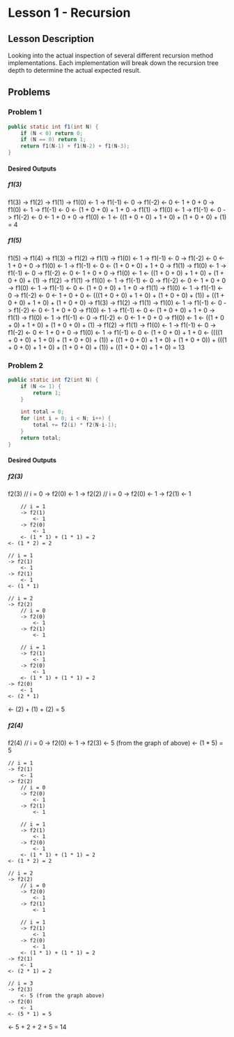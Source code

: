 # Lesson 1 - Recursion
## Lesson Description
Looking into the actual inspection of several different recursion method implementations.  Each implementation will break down the recursion tree depth to determine the actual expected result.

## Problems
### Problem 1
>
```java
public static int f1(int N) {
    if (N < 0) return 0;
    if (N == 0) return 1;
    return f1(N-1) + f1(N-2) + f1(N-3);
}
```

#### Desired Outputs
##### f1(3)
>
f1(3)
    -> f1(2)
        -> f1(1)
            -> f1(0)
                <- 1
            -> f1(-1)
                <- 0
            -> f1(-2)
                <- 0
            <- 1 + 0 + 0
        -> f1(0)
            <- 1
        -> f1(-1)
            <- 0 
        <-  (1 + 0 + 0) + 1 + 0
    -> f1(1)
        -> f1(0)
            <- 1
        -> f1(-1)
            <- 0
        -> f1(-2)
            <- 0
        <- 1 + 0 + 0
    -> f1(0)
        <- 1
    <- ((1 + 0 + 0) + 1 + 0) + (1 + 0 + 0) + (1) = 4

##### f1(5)
>
f1(5)
    -> f1(4)
        -> f1(3)
            -> f1(2)
                -> f1(1)
                    -> f1(0)
                        <- 1
                    -> f1(-1)
                        <- 0
                    -> f1(-2)
                        <- 0
                    <- 1 + 0 + 0
                -> f1(0)
                    <- 1
                -> f1(-1)
                    <- 0
                <- (1 + 0 + 0) + 1 + 0
            -> f1(1)
                -> f1(0)
                    <- 1
                -> f1(-1)
                    <- 0
                -> f1(-2)
                    <- 0
                <- 1 + 0 + 0
            -> f1(0)
                <- 1
            <- ((1 + 0 + 0) + 1 + 0) + (1 + 0 + 0) + (1)
        -> f1(2)
            -> f1(1)
                -> f1(0)
                    <- 1
                -> f1(-1)
                    <- 0
                -> f1(-2)
                    <- 0
                <- 1 + 0 + 0
            -> f1(0)
                <- 1
            -> f1(-1)
                <- 0
            <- (1 + 0 + 0) + 1 + 0
        -> f1(1)
            -> f1(0)
                <- 1
            -> f1(-1)
                <- 0
            -> f1(-2)
                <- 0
            <- 1 + 0 + 0
        <- (((1 + 0 + 0) + 1 + 0) + (1 + 0 + 0) + (1)) + ((1 + 0 + 0) + 1 + 0) + (1 + 0 + 0)
    -> f1(3)
        -> f1(2)
            -> f1(1)
                -> f1(0)
                    <- 1
                -> f1(-1)
                    <- 0
                -> f1(-2)
                    <- 0
                <- 1 + 0 + 0
            -> f1(0)
                <- 1
            -> f1(-1)
                <- 0
            <- (1 + 0 + 0) + 1 + 0
        -> f1(1)
            -> f1(0)
                <- 1
            -> f1(-1)
                <- 0
            -> f1(-2)
                <- 0
            <- 1 + 0 + 0
        -> f1(0)
            <- 1
        <- ((1 + 0 + 0) + 1 + 0) + (1 + 0 + 0) + (1)
    -> f1(2)
        -> f1(1)
            -> f1(0)
                <- 1
            -> f1(-1)
                <- 0
            -> f1(-2)
                <- 0
            <- 1 + 0 + 0
        -> f1(0)
            <- 1
        -> f1(-1)
            <- 0
        <- (1 + 0 + 0) + 1 + 0
    <- ((((1 + 0 + 0) + 1 + 0) + (1 + 0 + 0) + (1)) + ((1 + 0 + 0) + 1 + 0) + (1 + 0 + 0)) + (((1 + 0 + 0) + 1 + 0) + (1 + 0 + 0) + (1)) + ((1 + 0 + 0) + 1 + 0) = 13

### Problem 2
>
```java
public static int f2(int N) {
    if (N <= 1) {
        return 1;
    }

    int total = 0;
    for (int i = 0; i < N; i++) {
        total += f2(i) * f2(N-i-1);
    }        
    return total;
}
```

#### Desired Outputs
##### f2(3)
>
f2(3)
    // i = 0
    -> f2(0)
        <- 1
    -> f2(2)
        // i = 0
        -> f2(0)
            <- 1
        -> f2(1)
            <- 1
        
        // i = 1
        -> f2(1)
            <- 1
        -> f2(0)
            <- 1
        <- (1 * 1) + (1 * 1) = 2
    <- (1 * 2) = 2

    // i = 1
    -> f2(1)
        <- 1
    -> f2(1)
        <- 1
    <- (1 * 1)
    
    // i = 2
    -> f2(2)
        // i = 0
        -> f2(0)
            <- 1
        -> f2(1)
            <- 1
        
        // i = 1
        -> f2(1)
            <- 1
        -> f2(0)
            <- 1
        <- (1 * 1) + (1 * 1) = 2
    -> f2(0)
        <- 1
    <- (2 * 1)
<- (2) + (1) + (2) = 5

##### f2(4)
>
f2(4)
    // i = 0
    -> f2(0)
        <- 1
    -> f2(3)
        <- 5 (from the graph of above)
    <- (1 * 5) = 5

    // i = 1
    -> f2(1)
        <- 1
    -> f2(2)
        // i = 0
        -> f2(0)
            <- 1
        -> f2(1)
            <- 1
        
        // i = 1
        -> f2(1)
            <- 1
        -> f2(0)
            <- 1
        <- (1 * 1) + (1 * 1) = 2
    <- (1 * 2) = 2
    
    // i = 2
    -> f2(2)
        // i = 0
        -> f2(0)
            <- 1
        -> f2(1)
            <- 1
        
        // i = 1
        -> f2(1)
            <- 1
        -> f2(0)
            <- 1
        <- (1 * 1) + (1 * 1) = 2
    -> f2(1)
        <- 1
    <- (2 * 1) = 2
    
    // i = 3
    -> f2(3)
        <- 5 (from the graph above)
    -> f2(0)
        <- 1
    <- (5 * 1) = 5
<- 5 + 2 + 2 + 5 = 14